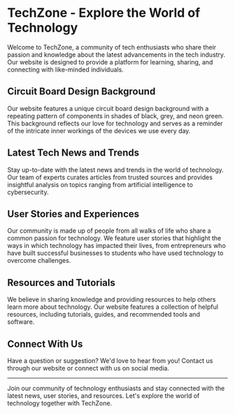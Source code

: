 <!--font:Poppins-->

# TechZone - Explore the World of Technology

Welcome to TechZone, a community of tech enthusiasts who share their passion and knowledge about the latest advancements in the tech industry. Our website is designed to provide a platform for learning, sharing, and connecting with like-minded individuals.

## Circuit Board Design Background

Our website features a unique circuit board design background with a repeating pattern of components in shades of black, grey, and neon green. This background reflects our love for technology and serves as a reminder of the intricate inner workings of the devices we use every day.

## Latest Tech News and Trends

Stay up-to-date with the latest news and trends in the world of technology. Our team of experts curates articles from trusted sources and provides insightful analysis on topics ranging from artificial intelligence to cybersecurity.

## User Stories and Experiences

Our community is made up of people from all walks of life who share a common passion for technology. We feature user stories that highlight the ways in which technology has impacted their lives, from entrepreneurs who have built successful businesses to students who have used technology to overcome challenges.

## Resources and Tutorials

We believe in sharing knowledge and providing resources to help others learn more about technology. Our website features a collection of helpful resources, including tutorials, guides, and recommended tools and software.

## Connect With Us

Have a question or suggestion? We'd love to hear from you! Contact us through our website or connect with us on social media.

---

Join our community of technology enthusiasts and stay connected with the latest news, user stories, and resources. Let's explore the world of technology together with TechZone.

<!--

Write me content for website with wallpaper which alt text is:

"A wallpaper with a repeating pattern of circuit board components, in shades of black, grey, and neon green."

The name/title of the page should not be 1:1 copy of the alt text but rather a real content of the website which is using this wallpaper.

- Use markdown format 
- Start with heading
- Heading should be short and concise
- The content should look like a real website 
- The website should not be about the wallpaper, wallpaper is just a related background
- Heading should be contain work "wallpaper" or "background"
- Include real sections like references, contact, user stories, etc. use things relevant to the page purpose.
- Feel free to use structure like headings, bullets, numbering, blockquotes, paragraphs, horizontal lines, etc.
- You can use formatting like bold or _italic_
- You can include UTF-8 emojis
- Links should be only #hash anchors (and you can refer to the document itself)
- Do not include images


---


# TechHub - A Community of Technology Enthusiasts

Welcome to TechHub, a community of tech enthusiasts who share their knowledge and passion for technology. Our website is designed to be a hub for all things tech-related, from the latest news and trends to user stories and helpful resources.

## Our Wallpaper

Our website features a wallpaper with a repeating pattern of circuit board components, in shades of black, grey, and neon green. This wallpaper reflects our love for technology and serves as a reminder of the intricate inner workings of the devices we use every day.

## Latest News

Stay up-to-date with the latest news and trends in the world of technology. Our team of experts curates articles from trusted sources and provides insightful analysis on topics ranging from artificial intelligence to cybersecurity.

## User Stories

Our community is made up of people from all walks of life who share a common passion for technology. We feature user stories that highlight the ways in which technology has impacted their lives, from entrepreneurs who have built successful businesses to students who have used technology to overcome challenges.

## Resources

We believe in sharing knowledge and providing resources to help others learn more about technology. Our website features a collection of helpful resources, including tutorials, guides, and recommended tools and software.

## Contact Us

Have a question or suggestion? We'd love to hear from you! Contact us through our website or connect with us on social media.

---

Join our community of technology enthusiasts and stay connected with the latest news, user stories, and resources. Let's explore the world of technology together!


---


Heading is too long, rewrite whole content.


---


# TechHub - Connecting Technology Enthusiasts

Welcome to TechHub, a community of tech enthusiasts who share their knowledge and passion for technology. Our website is designed to connect people with similar interests and provide a platform for learning and sharing.

## Circuit Board Wallpaper

Our website features a unique wallpaper with a repeating pattern of circuit board components in shades of black, grey, and neon green. This wallpaper reflects our love for technology and serves as a reminder of the intricate inner workings of the devices we use every day.

## Latest Tech News

Stay up-to-date with the latest news and trends in the world of technology. Our team of experts curates articles from trusted sources and provides insightful analysis on topics ranging from artificial intelligence to cybersecurity.

## User Stories and Experiences

Our community is made up of people from all walks of life who share a common passion for technology. We feature user stories that highlight the ways in which technology has impacted their lives, from entrepreneurs who have built successful businesses to students who have used technology to overcome challenges.

## Resources and Tutorials

We believe in sharing knowledge and providing resources to help others learn more about technology. Our website features a collection of helpful resources, including tutorials, guides, and recommended tools and software.

## Connect With Us

Have a question or suggestion? We'd love to hear from you! Contact us through our website or connect with us on social media.

---

Join our community of technology enthusiasts and stay connected with the latest news, user stories, and resources. Let's explore the world of technology together!


---


Heading is too long, rewrite whole content.


---


# TechConnect - Your Gateway to the World of Technology

Welcome to TechConnect, a community of technology enthusiasts who share their passion and knowledge about the latest advancements in the tech industry. Our website is designed to provide a platform for learning, sharing, and connecting with like-minded individuals.

## Circuit Board Background

Our website features a unique circuit board background with a repeating pattern of components in shades of black, grey, and neon green. This background reflects our love for technology and serves as a reminder of the intricate inner workings of the devices we use every day.

## Latest Tech News and Insights

Stay up-to-date with the latest news and insights in the world of technology. Our team of experts curates articles from trusted sources and provides insightful analysis on topics ranging from artificial intelligence to cybersecurity.

## User Stories and Experiences

Our community is made up of people from all walks of life who share a common passion for technology. We feature user stories that highlight the ways in which technology has impacted their lives, from entrepreneurs who have built successful businesses to students who have used technology to overcome challenges.

## Resources and Tutorials

We believe in sharing knowledge and providing resources to help others learn more about technology. Our website features a collection of helpful resources, including tutorials, guides, and recommended tools and software.

## Connect With Us

Have a question or suggestion? We'd love to hear from you! Contact us through our website or connect with us on social media.

---

Join our community of technology enthusiasts and stay connected with the latest news, user stories, and resources. Let's explore the world of technology together with TechConnect.


---


Heading is too long, rewrite whole content.


---


# TechZone - Explore the World of Technology

Welcome to TechZone, a community of tech enthusiasts who share their passion and knowledge about the latest advancements in the tech industry. Our website is designed to provide a platform for learning, sharing, and connecting with like-minded individuals.

## Circuit Board Design Background

Our website features a unique circuit board design background with a repeating pattern of components in shades of black, grey, and neon green. This background reflects our love for technology and serves as a reminder of the intricate inner workings of the devices we use every day.

## Latest Tech News and Trends

Stay up-to-date with the latest news and trends in the world of technology. Our team of experts curates articles from trusted sources and provides insightful analysis on topics ranging from artificial intelligence to cybersecurity.

## User Stories and Experiences

Our community is made up of people from all walks of life who share a common passion for technology. We feature user stories that highlight the ways in which technology has impacted their lives, from entrepreneurs who have built successful businesses to students who have used technology to overcome challenges.

## Resources and Tutorials

We believe in sharing knowledge and providing resources to help others learn more about technology. Our website features a collection of helpful resources, including tutorials, guides, and recommended tools and software.

## Connect With Us

Have a question or suggestion? We'd love to hear from you! Contact us through our website or connect with us on social media.

---

Join our community of technology enthusiasts and stay connected with the latest news, user stories, and resources. Let's explore the world of technology together with TechZone.


---


Write me a Google font which is best fitting for the website.

Pick from the list:
- Open Sans
- Lobster
- Great Vibes
- IBM Plex Sans
- Raleway
- Futura
- Inter
- Poppins
- Playfair Display
- Alegreya
- Roboto
- Exo 2
- Barlow Condensed
- Dancing Script
- Orbitron
- Lato
- Montserrat


Write just the font name nothing else.


---


Poppins

-->
